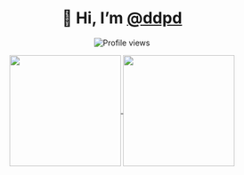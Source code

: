 <!---
- 👋 Hi, I’m [@ddpd](https://github.com/ddpd)
- 👀 I’m interested in ...
- 🌱 I’m currently learning ...
- 💞️ I’m looking to collaborate on ...
- 📫 How to reach me ...
--->

<h1 align="center">👋 Hi, I’m <a href="https://github.com/ddpd">@ddpd</a></h1>

<p align="center">
  <img src="https://komarev.com/ghpvc/?username=ddpd&label=Profile%20views&color=0e75b6&style=flat" alt="Profile views" />
</p>



<!---
<h3 align="left">Connect with me:</h3>
<p align="left">
</p>
--->



<div align="center">
  <a href="https://github.com/ddpd">
    <img height="200" align="center" src="https://my-readme-five.vercel.app/api?username=ddpd&count_private=true&show_icons=true&theme=merko" />
  </a>
  <a href="https://github.com/ddpd">
    <img height="200" align="center" src="https://github-readme-stats.vercel.app/api/top-langs?username=ddpd&layout=compact&langs_count=8&theme=merko&card_width=320&exclude_repo=Brainfuck_examples" />
  </a>
</div>



<!---
- ⚡ Fun fact **I think I am funny**
--->



<!---
ddpd/ddpd is a ✨ special ✨ repository because its `README.md` (this file) appears on your GitHub profile.
You can click the Preview link to take a look at your changes.
--->


